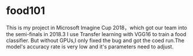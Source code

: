 # food101
This is my project in Microsoft Imagine Cup 2018，which got our team into the semi-finals in 2018.3
I use Transfer learning with VGG16 to train a food classifier.
But without GPUs,I only fixed the bug and got the coed run.The model's accuracy rate is very low and it's parameters need to adjust.

